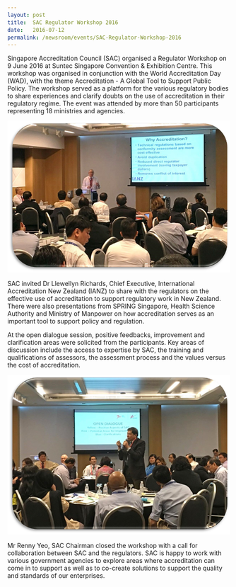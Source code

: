 ```yaml
---
layout: post
title:  SAC Regulator Workshop 2016
date:   2016-07-12
permalink: /newsroom/events/SAC-Regulator-Workshop-2016
---
```


Singapore Accreditation Council (SAC) organised a Regulator Workshop on 9 June 2016 at Suntec Singapore Convention & Exhibition Centre. This workshop was organised in conjunction with the World Accreditation Day (WAD), with the theme Accreditation - A Global Tool to Support Public Policy. The workshop served as a platform for the various regulatory bodies to share experiences and clarify doubts on the use of accreditation in their regulatory regime. The event was attended by more than 50 participants representing 18 ministries and agencies.

![sacregulator1](/images/press-release/photos/SAC-Regulator-Workshop-2016-1.png)

SAC invited Dr Llewellyn Richards, Chief Executive, International Accreditation New Zealand (IANZ) to share with the regulators on the effective use of accreditation to support regulatory work in New Zealand. There were also presentations from SPRING Singapore, Health Science Authority and Ministry of Manpower on how accreditation serves as an important tool to support policy and regulation.

At the open dialogue session, positive feedbacks, improvement and clarification areas were solicited from the participants. Key areas of discussion include the access to expertise by SAC, the training and qualifications of assessors, the assessment process and the values versus the cost of accreditation.

![sacregulator3](/images/press-release/photos/SAC-Regulator-Workshop-2016-3.png)

Mr Renny Yeo, SAC Chairman closed the workshop with a call for collaboration between SAC and the regulators.  SAC is happy to work with various government agencies to explore areas where accreditation can come in to support as well as to co-create solutions to support the quality and standards of our enterprises.
